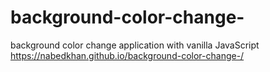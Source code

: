 # background-color-change-
background color change application with vanilla JavaScript
https://nabedkhan.github.io/background-color-change-/
